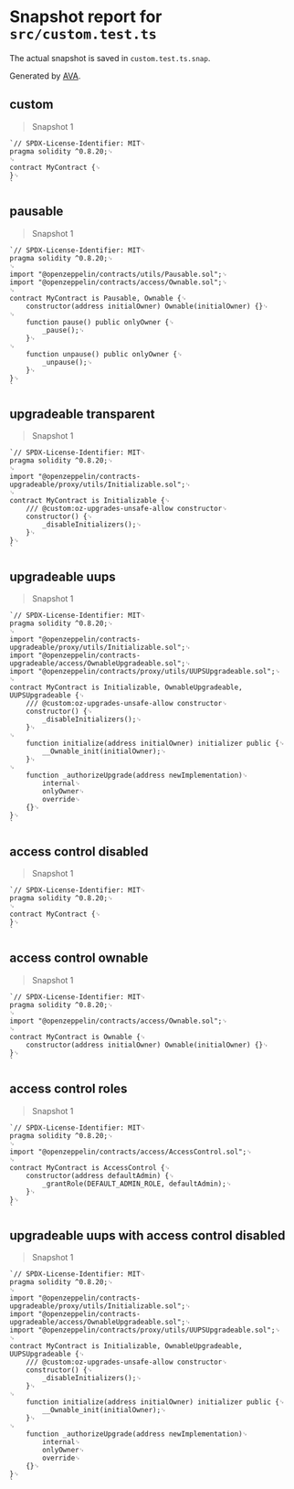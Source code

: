 # Snapshot report for `src/custom.test.ts`

The actual snapshot is saved in `custom.test.ts.snap`.

Generated by [AVA](https://avajs.dev).

## custom

> Snapshot 1

    `// SPDX-License-Identifier: MIT␊
    pragma solidity ^0.8.20;␊
    ␊
    contract MyContract {␊
    }␊
    `

## pausable

> Snapshot 1

    `// SPDX-License-Identifier: MIT␊
    pragma solidity ^0.8.20;␊
    ␊
    import "@openzeppelin/contracts/utils/Pausable.sol";␊
    import "@openzeppelin/contracts/access/Ownable.sol";␊
    ␊
    contract MyContract is Pausable, Ownable {␊
        constructor(address initialOwner) Ownable(initialOwner) {}␊
    ␊
        function pause() public onlyOwner {␊
            _pause();␊
        }␊
    ␊
        function unpause() public onlyOwner {␊
            _unpause();␊
        }␊
    }␊
    `

## upgradeable transparent

> Snapshot 1

    `// SPDX-License-Identifier: MIT␊
    pragma solidity ^0.8.20;␊
    ␊
    import "@openzeppelin/contracts-upgradeable/proxy/utils/Initializable.sol";␊
    ␊
    contract MyContract is Initializable {␊
        /// @custom:oz-upgrades-unsafe-allow constructor␊
        constructor() {␊
            _disableInitializers();␊
        }␊
    }␊
    `

## upgradeable uups

> Snapshot 1

    `// SPDX-License-Identifier: MIT␊
    pragma solidity ^0.8.20;␊
    ␊
    import "@openzeppelin/contracts-upgradeable/proxy/utils/Initializable.sol";␊
    import "@openzeppelin/contracts-upgradeable/access/OwnableUpgradeable.sol";␊
    import "@openzeppelin/contracts/proxy/utils/UUPSUpgradeable.sol";␊
    ␊
    contract MyContract is Initializable, OwnableUpgradeable, UUPSUpgradeable {␊
        /// @custom:oz-upgrades-unsafe-allow constructor␊
        constructor() {␊
            _disableInitializers();␊
        }␊
    ␊
        function initialize(address initialOwner) initializer public {␊
            __Ownable_init(initialOwner);␊
        }␊
    ␊
        function _authorizeUpgrade(address newImplementation)␊
            internal␊
            onlyOwner␊
            override␊
        {}␊
    }␊
    `

## access control disabled

> Snapshot 1

    `// SPDX-License-Identifier: MIT␊
    pragma solidity ^0.8.20;␊
    ␊
    contract MyContract {␊
    }␊
    `

## access control ownable

> Snapshot 1

    `// SPDX-License-Identifier: MIT␊
    pragma solidity ^0.8.20;␊
    ␊
    import "@openzeppelin/contracts/access/Ownable.sol";␊
    ␊
    contract MyContract is Ownable {␊
        constructor(address initialOwner) Ownable(initialOwner) {}␊
    }␊
    `

## access control roles

> Snapshot 1

    `// SPDX-License-Identifier: MIT␊
    pragma solidity ^0.8.20;␊
    ␊
    import "@openzeppelin/contracts/access/AccessControl.sol";␊
    ␊
    contract MyContract is AccessControl {␊
        constructor(address defaultAdmin) {␊
            _grantRole(DEFAULT_ADMIN_ROLE, defaultAdmin);␊
        }␊
    }␊
    `

## upgradeable uups with access control disabled

> Snapshot 1

    `// SPDX-License-Identifier: MIT␊
    pragma solidity ^0.8.20;␊
    ␊
    import "@openzeppelin/contracts-upgradeable/proxy/utils/Initializable.sol";␊
    import "@openzeppelin/contracts-upgradeable/access/OwnableUpgradeable.sol";␊
    import "@openzeppelin/contracts/proxy/utils/UUPSUpgradeable.sol";␊
    ␊
    contract MyContract is Initializable, OwnableUpgradeable, UUPSUpgradeable {␊
        /// @custom:oz-upgrades-unsafe-allow constructor␊
        constructor() {␊
            _disableInitializers();␊
        }␊
    ␊
        function initialize(address initialOwner) initializer public {␊
            __Ownable_init(initialOwner);␊
        }␊
    ␊
        function _authorizeUpgrade(address newImplementation)␊
            internal␊
            onlyOwner␊
            override␊
        {}␊
    }␊
    `
